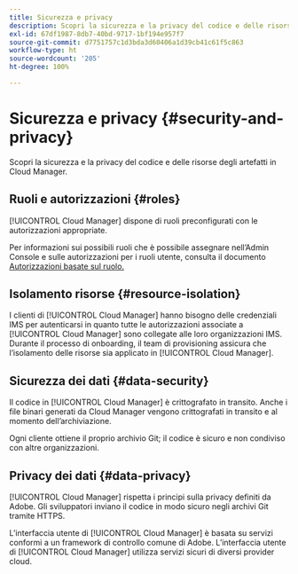 ```yaml
---
title: Sicurezza e privacy
description: Scopri la sicurezza e la privacy del codice e delle risorse degli artefatti in Cloud Manager.
exl-id: 67df1987-8db7-40bd-9717-1bf194e957f7
source-git-commit: d7751757c1d3bda3d60406a1d39cb41c61f5c863
workflow-type: ht
source-wordcount: '205'
ht-degree: 100%

---
```



# Sicurezza e privacy {#security-and-privacy}

Scopri la sicurezza e la privacy del codice e delle risorse degli artefatti in Cloud Manager.

## Ruoli e autorizzazioni {#roles}

[!UICONTROL Cloud Manager] dispone di ruoli preconfigurati con le autorizzazioni appropriate.

Per informazioni sui possibili ruoli che è possibile assegnare nell’Admin Console e sulle autorizzazioni per i ruoli utente, consulta il documento [Autorizzazioni basate sul ruolo.](/help/requirements/role-based-permissions.md)

## Isolamento risorse {#resource-isolation}

I clienti di [!UICONTROL Cloud Manager] hanno bisogno delle credenziali IMS per autenticarsi in quanto tutte le autorizzazioni associate a [!UICONTROL Cloud Manager] sono collegate alle loro organizzazioni IMS. Durante il processo di onboarding, il team di provisioning assicura che l’isolamento delle risorse sia applicato in [!UICONTROL Cloud Manager].

## Sicurezza dei dati {#data-security}

Il codice in [!UICONTROL Cloud Manager] è crittografato in transito. Anche i file binari generati da Cloud Manager vengono crittografati in transito e al momento dell’archiviazione.

Ogni cliente ottiene il proprio archivio Git; il codice è sicuro e non condiviso con altre organizzazioni.

## Privacy dei dati {#data-privacy}

[!UICONTROL Cloud Manager] rispetta i principi sulla privacy definiti da Adobe. Gli sviluppatori inviano il codice in modo sicuro negli archivi Git tramite HTTPS.

L’interfaccia utente di [!UICONTROL Cloud Manager] è basata su servizi conformi a un framework di controllo comune di Adobe. L’interfaccia utente di [!UICONTROL Cloud Manager] utilizza servizi sicuri di diversi provider cloud.
